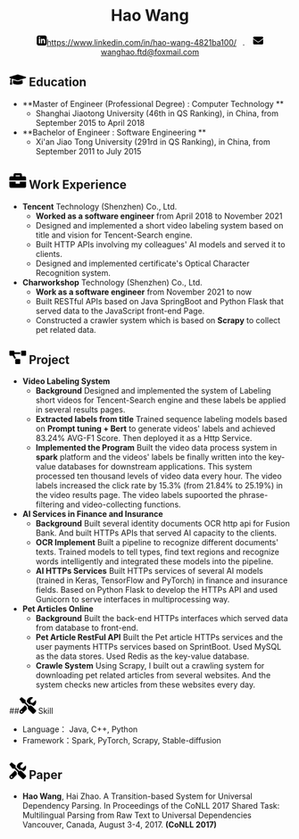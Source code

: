 <center>

<h1>Hao Wang</h1>

<div>

<span><img src="assets/iconmonstr-linkedin-3.svg" width="18px">https://www.linkedin.com/in/hao-wang-4821ba100/</span>&ensp;  . &ensp; <span><img src="assets/envelope-solid.svg" width="18px">wanghao.ftd@foxmail.com</span>
</div>
</center>

## <img src="assets/graduation-cap-solid.svg" width="30px"> Education

- **Master of  Engineer (Professional Degree) : Computer Technology ** 
  - Shanghai Jiaotong University (46th in QS Ranking), in China, from September 2015 to April 2018
- **Bachelor of Engineer : Software Engineering ** 
  - Xi'an Jiao Tong University (291rd in QS Ranking), in China, from September 2011 to July 2015

## <img src="assets/briefcase-solid.svg" width="30px"> Work Experience
- **Tencent** Technology (Shenzhen) Co., Ltd.
  - **Worked as a software engineer** from April 2018 to November 2021
  - Designed and implemented a short video labeling system based on title and vision for Tencent-Search engine.
  - Built HTTP APIs involving my colleagues' AI models and served it to clients.
  - Designed and implemented certificate's Optical Character Recognition system.
- **Charworkshop** Technology (Shenzhen) Co., Ltd.
  - **Work as a software engineer** from November 2021 to now
  - Built RESTful APIs based on Java SpringBoot and Python Flask that served data to the JavaScript front-end Page.
  - Constructed a crawler system which is based on **Scrapy** to collect pet related data.
## <img src="assets/project-diagram-solid.svg" width="30px"> Project
- **Video Labeling System**
  - **Background**
    Designed and implemented the system of Labeling short videos for Tencent-Search engine and these labels be applied in several results pages.
  - **Extracted labels from title**
    Trained sequence labeling models based on **Prompt tuning + Bert** to generate videos' labels and achieved 83.24% AVG-F1 Score. Then deployed it as a Http Service. 
  - **Implemented the Program**
    Built the video data process system in **spark** platform and the videos' labels be finally written into the key-value databases for downstream applications. This system processed ten thousand levels of video data every hour. The video labels increased the click rate by 15.3% (from 21.84% to 25.19%) in the video results page. The video labels supoorted the phrase-filtering and video-collecting functions.
- **AI Services in Finance and Insurance**
  - **Background** 
    Built several identity documents OCR http api for Fusion Bank. And built HTTPs APIs that served AI capacity to the clients.
  - **OCR Implement**
    Built a pipeline to recognize different documents' texts. Trained models to tell types, find text regions and recognize words intelligently and integrated these models into the pipeline.
  - **AI HTTPs Services**
    Built HTTPs services of several AI models (trained in Keras, TensorFlow and PyTorch) in finance and insurance fields. Based on Python Flask to develop the HTTPs API and used Gunicorn to serve interfaces in multiprocessing way.
- **Pet Articles Online**
  - **Background**
    Built the back-end HTTPs interfaces which served data from database to front-end. 
  - **Pet Article RestFul API**
    Built the Pet article HTTPs services and the user payments HTTPs services based on SprintBoot. Used MySQL as the data stores. Used Redis as the key-value database. 
  - **Crawle System**
    Using Scrapy, I built out a crawling system for downloading pet related articles from several websites. And the system checks new articles from these websites every day.


##<img src="assets/tools-solid.svg" width="30px"> Skill
- Language： Java, C++, Python
- Framework：Spark, PyTorch, Scrapy, Stable-diffusion
## <img src="assets/tools-solid.svg" width="30px"> Paper
- **Hao Wang**, Hai Zhao. A Transition-based System for Universal Dependency Parsing. In Proceedings of the CoNLL 2017 Shared Task: Multilingual Parsing from Raw Text to Universal Dependencies Vancouver, Canada, August 3-4, 2017. **(CoNLL 2017)**